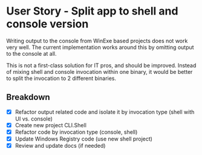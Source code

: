 # User Story - Split app to shell and console version

Writing output to the console from WinExe based projects does not work very well.
The current implementation works around this by omitting output to the console at all.

This is not a first-class solution for IT pros, and should be improved.
Instead of mixing shell and console invocation within one binary,
it would be better to split the invocation to 2 different binaries.

## Breakdown

* [X] Refactor output related code and isolate it by invocation type (shell with UI vs. console)
* [X] Create new project CLI.Shell
* [X] Refactor code by invocation type (console, shell)
* [X] Update Windows Registry code (use new shell project)
* [X] Review and update docs (if needed)
